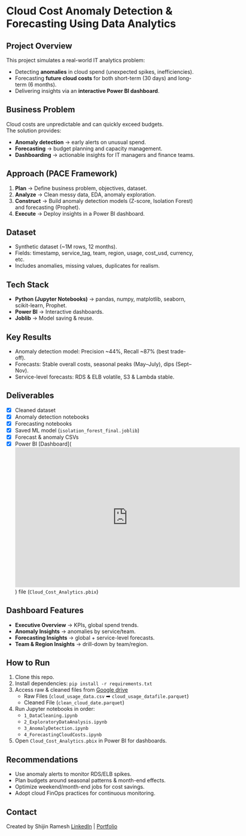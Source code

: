 # Cloud Cost Anomaly Detection & Forecasting Using Data Analytics

## Project Overview
This project simulates a real-world IT analytics problem:  
- Detecting **anomalies** in cloud spend (unexpected spikes, inefficiencies).  
- Forecasting **future cloud costs** for both short-term (30 days) and long-term (6 months).  
- Delivering insights via an **interactive Power BI dashboard**.

## Business Problem
Cloud costs are unpredictable and can quickly exceed budgets.  
The solution provides:
- **Anomaly detection** → early alerts on unusual spend.  
- **Forecasting** → budget planning and capacity management.  
- **Dashboarding** → actionable insights for IT managers and finance teams.

## Approach (PACE Framework)
1. **Plan** → Define business problem, objectives, dataset.  
2. **Analyze** → Clean messy data, EDA, anomaly exploration.  
3. **Construct** → Build anomaly detection models (Z-score, Isolation Forest) and forecasting (Prophet).  
4. **Execute** → Deploy insights in a Power BI dashboard.

## Dataset
- Synthetic dataset (~1M rows, 12 months).  
- Fields: timestamp, service_tag, team, region, usage, cost_usd, currency, etc.  
- Includes anomalies, missing values, duplicates for realism.  

## Tech Stack
- **Python (Jupyter Notebooks)** → pandas, numpy, matplotlib, seaborn, scikit-learn, Prophet.  
- **Power BI** → Interactive dashboards.  
- **Joblib** → Model saving & reuse.

## Key Results
- Anomaly detection model: Precision ~44%, Recall ~87% (best trade-off).  
- Forecasts: Stable overall costs, seasonal peaks (May–July), dips (Sept–Nov).  
- Service-level forecasts: RDS & ELB volatile, S3 & Lambda stable.

## Deliverables
- [x] Cleaned dataset  
- [x] Anomaly detection notebooks  
- [x] Forecasting notebooks  
- [x] Saved ML model (`isolation_forest_final.joblib`)  
- [x] Forecast & anomaly CSVs  
- [x] Power BI [Dashboard](<iframe title="Cloud_Cost_Analytics" width="600" height="373.5" src="https://app.powerbi.com/view?r=eyJrIjoiNDQ3MTkxZDktYTI3MS00OTZhLTg3YjEtNjljOTA0NzJhZGNiIiwidCI6IjY5NTYyNmRmLWQxMTctNDI3OC1iMzdkLTEyNTJlNGZkOGIwNyJ9" frameborder="0" allowFullScreen="true"></iframe>) file (`Cloud_Cost_Analytics.pbix`)  

## Dashboard Features
- **Executive Overview** → KPIs, global spend trends.  
- **Anomaly Insights** → anomalies by service/team.  
- **Forecasting Insights** → global + service-level forecasts.  
- **Team & Region Insights** → drill-down by team/region.

## How to Run
1. Clone this repo.  
2. Install dependencies: `pip install -r requirements.txt`
3. Access raw & cleaned files from [Google drive](https://drive.google.com/drive/folders/1gEp19NKV4JgQNqxtNcI_CK2HteuaY24I?usp=drive_link)
   - Raw Files (`cloud_usage_data.csv` ➡ `cloud_usage_datafile.parquet`)
   - Cleaned File (`clean_cloud_date.parquet`)
5. Run Jupyter notebooks in order:  
   - `1_DataCleaning.ipynb`  
   - `2_ExploratoryDataAnalysis.ipynb`  
   - `3_AnomalyDetection.ipynb`  
   - `4_ForecastingCloudCosts.ipynb`  
6. Open `Cloud_Cost_Analytics.pbix` in Power BI for dashboards.

## Recommendations
- Use anomaly alerts to monitor RDS/ELB spikes.  
- Plan budgets around seasonal patterns & month-end effects.  
- Optimize weekend/month-end jobs for cost savings.  
- Adopt cloud FinOps practices for continuous monitoring.

## Contact
Created by Shijin Ramesh
[LinkedIn](https://www.linkedin.com/in/shijinramesh/) | [Portfolio](https://www.shijinramesh.co.in/)
